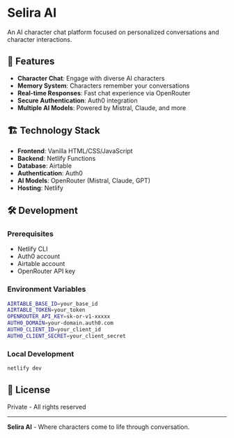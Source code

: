 # Selira AI

An AI character chat platform focused on personalized conversations and character interactions.

## 🚀 Features

- **Character Chat**: Engage with diverse AI characters
- **Memory System**: Characters remember your conversations
- **Real-time Responses**: Fast chat experience via OpenRouter
- **Secure Authentication**: Auth0 integration
- **Multiple AI Models**: Powered by Mistral, Claude, and more

## 🏗️ Technology Stack

- **Frontend**: Vanilla HTML/CSS/JavaScript
- **Backend**: Netlify Functions
- **Database**: Airtable
- **Authentication**: Auth0
- **AI Models**: OpenRouter (Mistral, Claude, GPT)
- **Hosting**: Netlify

## 🛠️ Development

### Prerequisites
- Netlify CLI
- Auth0 account
- Airtable account
- OpenRouter API key

### Environment Variables
```bash
AIRTABLE_BASE_ID=your_base_id
AIRTABLE_TOKEN=your_token
OPENROUTER_API_KEY=sk-or-v1-xxxxx
AUTH0_DOMAIN=your-domain.auth0.com
AUTH0_CLIENT_ID=your_client_id
AUTH0_CLIENT_SECRET=your_client_secret
```

### Local Development
```bash
netlify dev
```

## 📄 License

Private - All rights reserved

---

**Selira AI** - Where characters come to life through conversation.
